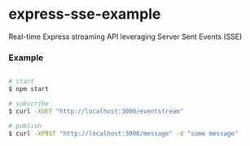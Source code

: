 # express-sse-example
Real-time Express streaming API leveraging Server Sent Events (SSE) 

### Example
```bash

# start
$ npm start

# subscribe
$ curl -XGET "http://localhost:3000/eventstream"

# publish
$ curl -XPOST "http://localhost:3000/message" -d "some message"

```

